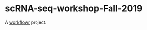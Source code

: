# scRNA-seq-workshop-Fall-2019

A [workflowr][] project.

[workflowr]: https://github.com/jdblischak/workflowr
